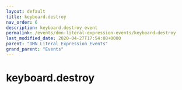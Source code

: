 ```yaml
---
layout: default
title: keyboard.destroy 
nav_order: 6
description: keyboard.destroy event
permalink: /events/dmn-literal-expression-events/keyboard-destroy
last_modified_date: 2020-04-27T17:54:08+0000
parent: "DMN Literal Expression Events"
grand_parent: "Events"
---
```


# keyboard.destroy
